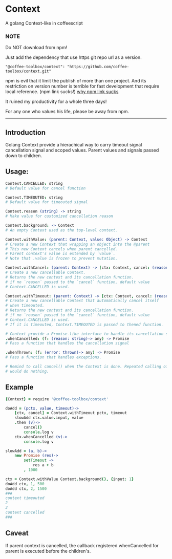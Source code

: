 # Context
A golang Context-like in coffeescript

### NOTE
Do NOT download from npm!

Just add the dependency that use https git repo url as a version.

    "@coffee-toolbox/context": "https://github.com/coffee-toolbox/context.git"

npm is evil that it limit the publish of more than one project.
And its restriction on version number is terrible for fast development that
require local reference. (npm link sucks!)
[why npm link sucks](https://github.com/webpack/webpack/issues/554)

It ruined my productivity for a whole three days!

For any one who values his life, please be away from npm.

----

## Introduction

Golang Context provide a hierachical way to carry timeout signal cancellation
signal and scoped values. Parent values and signals passed down to children.

## Usage:

```coffeescript
Context.CANCELLED: string
# Default value for cancel function

Context.TIMEOUTED: string
# Default value for timeouted signal

Context.reason (string) -> string
# Make value for customized cancellation reason

Context.background: -> Context
# An empty Context used as the top-level context.

Context.withValue: (parent: Context, value: Object) -> Context
# Create a new Context that wrapping an object into the @parent
# This new Context cancels when parent cancelled.
# Parent context's value is extended by `value`.
# Note that .value is frozen to prevent mutation.

Context.withCancel: (parent: Context) -> [ctx: Context, cancel: (reason: string?) ->]
# Create a new cancellable Context.
# Returns the new context and its cancellation function.
# if no `reason` passed to the `cancel` function, default value
# Context.CANCELLED is used.

Context.withTimeout: (parent: Context) -> [ctx: Context, cancel: (reason: string?) ->]
# Create a new cancellable Context that automatically cancel itself
# when timeouted.
# Returns the new context and its cancellation function.
# if no `reason` passed to the `cancel` function, default value
# Context.CANCELLED is used.
# If it is timeouted, Context.TIMEOUTED is passed to thened function.

# Context provide a Promise-like interface to handle its cancellation signals.
.whenCancelled: (f: (reason: string)-> any) -> Promise
# Pass a function that handles the cancellation signal

.whenThrown: (f: (error: thrown)-> any) -> Promise
# Pass a function that handles exceptions.

# Remind to call cancel() when the Context is done. Repeated calling of cancel()
# would do nothing.
```
## Example
```coffeescript
{Context} = require '@coffee-toolbox/context'

doAdd = (pctx, value, timeout)->
	[ctx, cancel] = Context.withTimeout pctx, timeout
	slowAdd ctx.value.input, value
	.then (v)->
		cancel()
		console.log v
	ctx.whenCancelled (v)->
		console.log v

slowAdd = (a, b)->
	new Promise (res)->
		setTimeout ->
			res a + b
		, 1000

ctx = Context.withValue Context.background(), {input: 1}
doAdd ctx, 1, 500
doAdd ctx, 2, 1500
###
context timeouted
2
3
context cancelled
###
```
## Caveat
If parent context is cancelled, the callback registered whenCancelled for parent is executed before the children's.
